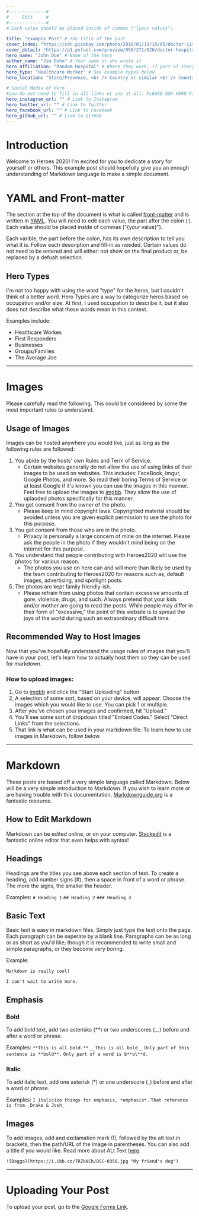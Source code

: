 ```yaml
---
#--------------#
#     Edit     #  
#--------------#
# Each value should be placed inside of commas ("{your value}")

title: "Example Post" # The title of the post
cover_index: "https://cdn.pixabay.com/photo/2016/01/19/15/05/doctor-1149149_960_720.jpg" # The image shown on the main page
cover_detail: "https://p1.pxfuel.com/preview/950/271/626/doctor-hospital-health-care-surgeon-royalty-free-thumbnail.jpg" # The main image shown on the post
hero_name: "John Doe" # Name of the hero
author_name: "Jim Dohn" # Your name or who wrote it
hero_affiliation: "Random Hospital" # Where they work, if part of story
hero_type: "Healthcare Worker" # See example types below
hero_location: "State/Provence, <br /> Country or similar <br /> Country" # General location, NOT ADDRESS. Only if hero agrees!

# Social Media of Hero
#you do not need to fill in all links or any at all. PLEASE ASK HERO FIRST
hero_instagram_url: "" # Link to Instagram
hero_twitter_url: "" # Link to Twitter
hero_facebook_url: "" # Link to Facebook
hero_github_url: "" # Link to GitHub
---
```

# Introduction

Welcome to Heroes 2020! I'm excited for you to dedicate a story for yourself or others. This example post should hopefully give you an enough understanding of Markdown language to make a simple document.

# YAML and Front-matter

The section at the top of the document is what is called [front-matter](https://hexo.io/docs/front-matter.html) and is written in [YAML](https://en.wikipedia.org/wiki/YAML). You will need to edit each value, the part after the colon (:). Each value should be placed inside of commas ("{your value}"). 

Each varible, the part before the colon, has its own description to tell you what it is. Follow each description and fill-in as needed. Certain values do not need to be entered and will either: not show on the final product or, be replaced by a defualt selection.

## Hero Types

I'm not too happy with using the word "type" for the heros, but I couldn't think of a better word. Hero Types are a way to categorize heros based on occupation and/or size. At first, I used occupation to describe it, but it also does not describe what these words mean in this context.

Examples include:
- Healthcare Workes
- First Responders
- Businesses
- Groups/Families
- The Average Joe

***

# Images

Please carefully read the following. This could be considered by some the most important rules to understand.

## Usage of Images
Images can be hosted anywhere you would like, just as long as the following rules are followed:
1. You abide by the hosts' own Rules and Term of Service.
    - Certain websites generally do not allow the use of using links of their images to be used on websites. This includes: FaceBook, Imgur, Google Photos, and more. So read their boring Terms of Service or at least Google if it's known you can use the images in this manner. Feel free to upload the images to [imgbb](imgdb). They allow the use of uplaoded photos specifically for this manner.
2. You get consent from the owner of the photo.
    - Please keep in mind copyright laws. Copyrighted material should be avoided unless you are given explicit permission to use the photo for this purpose.
3. You get consent from those who are in the photo.
    - Privacy is personally a large concern of mine on the internet. Please ask the people in the photo if they wouldn't mind being on the internet for this purpose.
4. You understand that people contributing with Heroes2020 will use the photos for various reason.
    - The photos you use on here can and will more than likely be used by the team contributing to Heroes2020 for reasons such as, default images, advertising, and spotlight posts. 
5. The photos are kept family friendly-ish. 
    - Please refrain from using photos that contain excessive amounts of gore, violence, drugs, and such. Always pretend that your kids and/or mother are going to read the posts. While people may differ in their form of "excessive," the point of this website is to spread the joys of the world during such an extraordinary difficult time. 

## Recommended Way to Host Images

Now that you've hopefully understand the usage rules of images that you'll have in your post, let's learn how to actually host them so they can be used for markdown.

### How to upload images:
1. Go to [imgbb](imgdb) and click the "Start Uploading" button
2. A selection of some sort, based on your device, will appear. Choose the images which you would like to use. You can pick 1 or multiple.
3. After you've chosen your images and confirmed, hit "Upload."
4. You'll see some sort of dropdown titled "Embed Codes." Select "Direct Links" from the selections.
5. That link is what can be used in your markdown file. To learn how to use images in Markdown, follow below.

***

# Markdown

These posts are based off a very simple language called Markdown. Below will be a very simple introduction to Markdown. If you wish to learn more or are having trouble with this documentation, [Markdownguide.org](https://www.markdownguide.org/basic-syntax/) is a fantastic resource. 

## How to Edit Markdown

Markdown can be edited online, or on your computer. [Stackedit](https://stackedit.io/) is a fantastic online editor that even helps with syntax!

## Headings

Headings are the titles you see above each section of text. To create a heading, add number signs (#), then a space in front of a word or phrase. The more the signs, the smaller the header.

Examples:
`# Heading 1`
`## Heading 2`
`### Heading 3`

## Basic Text

Basic text is easy in markdown files. Simply just type the text onto the page. Each paragraph can be seperate by a blank line. Paragraphs can be as long or as short as you'd like; though it is recommended to write small and simple paragraphs, or they become very boring.

Example:
```
Markdown is really cool!

I can't wait to write more.
```

## Emphasis

### Bold

To add bold text, add two asterisks (**) or two underscores (__) before and after a word or phrase. 

Examples:
`**This is all bold.**`
`__This is all bold__`
`Only part of this sentence is **bold**.`
`Only part of a word is b**ol**d.`

### Italic 

To add italic text, add one asterisk (*) or one underscore (_) before and after a word or phrase.

Examples:
`I italicize things for emphasis, *emphasis*.`
`That reference is from _Drake & Josh_`

## Images

To add images, add and exclamation mark (!), followed by the alt text in brackets, then the path/URL of the image in parentheses. You can also add a title if you would like. Read more about ALt Text [here](https://moz.com/learn/seo/alt-text).

`![Doggo](https://i.ibb.co/7RZkNCh/DSC-0350.jpg "My friend's dog")`

[imgdb]: https://imgbb.com/ "Link to where images can be uploaded"

***

# Uploading Your Post

To upload your post, go to the [Google Forms Link](https://forms.gle/5hSoDuBvomSwjXaG9).